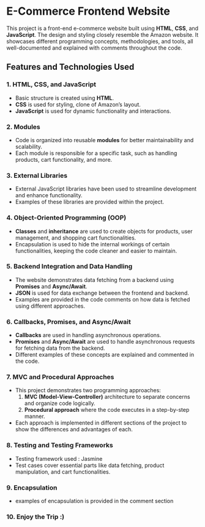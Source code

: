 # E-Commerce Frontend Website

This project is a front-end e-commerce website built using **HTML**, **CSS**, and **JavaScript**. The design and styling closely resemble the Amazon website. It showcases different programming concepts, methodologies, and tools, all well-documented and explained with comments throughout the code.

## Features and Technologies Used

### 1. **HTML, CSS, and JavaScript**
   - Basic structure is created using **HTML**.
   - **CSS** is used for styling, clone of Amazon’s layout.
   - **JavaScript** is used for dynamic functionality and interactions.

### 2. **Modules**
   - Code is organized into reusable **modules** for better maintainability and scalability.
   - Each module is responsible for a specific task, such as handling products, cart functionality, and more.

### 3. **External Libraries**
   - External JavaScript libraries have been used to streamline development and enhance functionality.
   - Examples of these libraries are provided within the project.

### 4. **Object-Oriented Programming (OOP)**
   - **Classes** and **inheritance** are used to create objects for products, user management, and shopping cart functionalities.
   - Encapsulation is used to hide the internal workings of certain functionalities, keeping the code cleaner and easier to maintain.

### 5. **Backend Integration and Data Handling**
   - The website demonstrates data fetching from a backend using **Promises** and **Async/Await**.
   - **JSON** is used for data exchange between the frontend and backend.
   - Examples are provided in the code comments on how data is fetched using different approaches.

### 6. **Callbacks, Promises, and Async/Await**
   - **Callbacks** are used in handling asynchronous operations.
   - **Promises** and **Async/Await** are used to handle asynchronous requests for fetching data from the backend.
   - Different examples of these concepts are explained and commented in the code.

### 7. **MVC and Procedural Approaches**
   - This project demonstrates two programming approaches:
     1. **MVC (Model-View-Controller)** architecture to separate concerns and organize code logically.
     2. **Procedural approach** where the code executes in a step-by-step manner.
   - Each approach is implemented in different sections of the project to show the differences and advantages of each.

### 8. **Testing and Testing Frameworks**
   - Testing framework used : Jasmine
   - Test cases cover essential parts like data fetching, product manipulation, and cart functionalities.

### 9. **Encapsulation**
   - examples of encapsulation is provided in the comment section

### 10. Enjoy the Trip :) 
